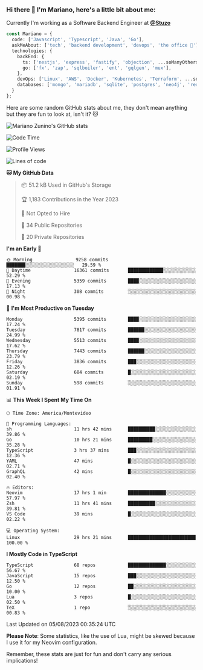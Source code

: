 ### Hi there 👋 I'm Mariano, here's a little bit about me:

Currently I'm working as a Software Backend Engineer at [**@Stuzo**](https://www.stuzo.com/)

```ts
const Mariano = {
  code: ['Javascript', 'Typescript', 'Java', 'Go'],
  askMeAbout: ['tech', 'backend development', 'devops', 'the office 💼'],
  technologies: {
    backEnd: {
      ts: ['nestjs', 'express', 'fastify', 'objection', ...soManyOthersFrameworks],
      go: ['fx', 'zap', 'sqlboiler', 'ent', 'gqlgen', 'mux'],
    },
    devOps: ['Linux', 'AWS', 'Docker', 'Kubernetes', 'Terraform', ...soManyOthersTools],
    databases: ['mongo', 'mariadb', 'sqlite', 'postgres', 'neo4j', 'redis', ...],
  }
};
```

Here are some random GitHub stats about me, they don't mean anything but they are fun to look at, isn't it? 🐱

![Mariano Zunino's GitHub stats](https://github-readme-stats.vercel.app/api?username=marianozunino&count_private=true&show_icons=true&theme=radical)

<!--START_SECTION:waka-->
![Code Time](http://img.shields.io/badge/Code%20Time-1%2C021%20hrs%207%20mins-blue)

![Profile Views](http://img.shields.io/badge/Profile%20Views-0-blue)

![Lines of code](https://img.shields.io/badge/From%20Hello%20World%20I%27ve%20Written-9.9%20million%20lines%20of%20code-blue)

**🐱 My GitHub Data** 

> 📦 51.2 kB Used in GitHub's Storage 
 > 
> 🏆 1,183 Contributions in the Year 2023
 > 
> 🚫 Not Opted to Hire
 > 
> 📜 34 Public Repositories 
 > 
> 🔑 20 Private Repositories 
 > 
**I'm an Early 🐤** 

```text
🌞 Morning                9258 commits        ███████░░░░░░░░░░░░░░░░░░   29.59 % 
🌆 Daytime                16361 commits       █████████████░░░░░░░░░░░░   52.29 % 
🌃 Evening                5359 commits        ████░░░░░░░░░░░░░░░░░░░░░   17.13 % 
🌙 Night                  308 commits         ░░░░░░░░░░░░░░░░░░░░░░░░░   00.98 % 
```
📅 **I'm Most Productive on Tuesday** 

```text
Monday                   5395 commits        ████░░░░░░░░░░░░░░░░░░░░░   17.24 % 
Tuesday                  7817 commits        ██████░░░░░░░░░░░░░░░░░░░   24.99 % 
Wednesday                5513 commits        ████░░░░░░░░░░░░░░░░░░░░░   17.62 % 
Thursday                 7443 commits        ██████░░░░░░░░░░░░░░░░░░░   23.79 % 
Friday                   3836 commits        ███░░░░░░░░░░░░░░░░░░░░░░   12.26 % 
Saturday                 684 commits         █░░░░░░░░░░░░░░░░░░░░░░░░   02.19 % 
Sunday                   598 commits         ░░░░░░░░░░░░░░░░░░░░░░░░░   01.91 % 
```


📊 **This Week I Spent My Time On** 

```text
🕑︎ Time Zone: America/Montevideo

💬 Programming Languages: 
sh                       11 hrs 42 mins      ██████████░░░░░░░░░░░░░░░   39.86 % 
Go                       10 hrs 21 mins      █████████░░░░░░░░░░░░░░░░   35.28 % 
TypeScript               3 hrs 37 mins       ███░░░░░░░░░░░░░░░░░░░░░░   12.36 % 
YAML                     47 mins             █░░░░░░░░░░░░░░░░░░░░░░░░   02.71 % 
GraphQL                  42 mins             █░░░░░░░░░░░░░░░░░░░░░░░░   02.40 % 

🔥 Editors: 
Neovim                   17 hrs 1 min        ██████████████░░░░░░░░░░░   57.97 % 
Zsh                      11 hrs 41 mins      ██████████░░░░░░░░░░░░░░░   39.81 % 
VS Code                  39 mins             █░░░░░░░░░░░░░░░░░░░░░░░░   02.22 % 

💻 Operating System: 
Linux                    29 hrs 21 mins      █████████████████████████   100.00 % 
```

**I Mostly Code in TypeScript** 

```text
TypeScript               68 repos            ██████████████░░░░░░░░░░░   56.67 % 
JavaScript               15 repos            ███░░░░░░░░░░░░░░░░░░░░░░   12.50 % 
Go                       12 repos            ██░░░░░░░░░░░░░░░░░░░░░░░   10.00 % 
Lua                      3 repos             █░░░░░░░░░░░░░░░░░░░░░░░░   02.50 % 
TeX                      1 repo              ░░░░░░░░░░░░░░░░░░░░░░░░░   00.83 % 
```




 Last Updated on 05/08/2023 00:35:24 UTC
<!--END_SECTION:waka-->

**Please Note**: Some statistics, like the use of Lua, might be skewed because I use it for my Neovim configuration.

Remember, these stats are just for fun and don't carry any serious implications!
